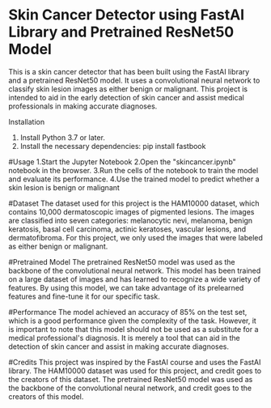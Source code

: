 # Skin Cancer Detector using FastAI Library and Pretrained ResNet50 Model
This is a skin cancer detector that has been built using the FastAI library and a pretrained ResNet50 model. It uses a convolutional neural network to classify skin lesion images as either benign or malignant. This project is intended to aid in the early detection of skin cancer and assist medical professionals in making accurate diagnoses.

Installation
 1. Install Python 3.7 or later.
 2. Install the necessary dependencies: pip install fastbook


#Usage
1.Start the Jupyter Notebook 
2.Open the "skincancer.ipynb" notebook in the browser.
3.Run the cells of the notebook to train the model and evaluate its performance.
4.Use the trained model to predict whether a skin lesion is benign or malignant



#Dataset
The dataset used for this project is the HAM10000 dataset, which contains 10,000 dermatoscopic images of pigmented lesions. The images are classified into seven categories: melanocytic nevi, melanoma, benign keratosis, basal cell carcinoma, actinic keratoses, vascular lesions, and dermatofibroma. For this project, we only used the images that were labeled as either benign or malignant.

#Pretrained Model
The pretrained ResNet50 model was used as the backbone of the convolutional neural network. This model has been trained on a large dataset of images and has learned to recognize a wide variety of features. By using this model, we can take advantage of its prelearned features and fine-tune it for our specific task.

#Performance
The model achieved an accuracy of 85% on the test set, which is a good performance given the complexity of the task. However, it is important to note that this model should not be used as a substitute for a medical professional's diagnosis. It is merely a tool that can aid in the detection of skin cancer and assist in making accurate diagnoses.

#Credits
This project was inspired by the FastAI course and uses the FastAI library. The HAM10000 dataset was used for this project, and credit goes to the creators of this dataset. The pretrained ResNet50 model was used as the backbone of the convolutional neural network, and credit goes to the creators of this model.
